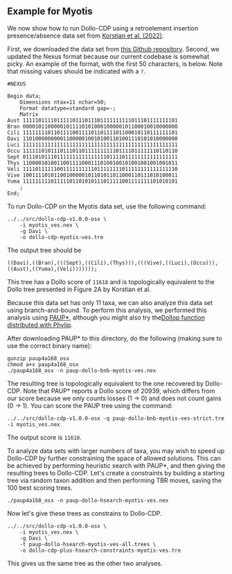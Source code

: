 Example for Myotis
------------------

We now show how to run Dollo-CDP using a retroelement insertion presence/absence data set from [Korstian et al. (2022)](https://doi.org/10.3390/genes13030399). 

First, we downloaded the data set from [this Github repository](https://github.com/jkorstia/retrophylogenomic_tools/blob/main/myotis_ves.nex). Second, we updated the Nexus format because our current codebase is somewhat picky. An example of the format, with the first 50 characters, is below. Note that missing values should be indicated with a `?`.

```
#NEXUS

Begin data;
	Dimensions ntax=11 nchar=50;
	Format datatype=standard gap=-;
	Matrix
Aust 11111011110111110111011101111111111011101111111101
Bran 00001011000001011110101000100000101100010010000000
Cili 11111111011011110011110110111101100010110111111101
Davi 11010000000001100000100101001101001110101010000000
Luci 11111111111111111111111111111111111111111111111111
Occu 11111101011101110110111111111101111011111110110110
Sept 01110101110111111111111111101111011111111111111111
Thys 11000010100110011110001110100100101001001001001011
Veli 11110111111001111111111011111111011111111111111110
Vive 10011110101100100000101101011011000110111010100011
Yuma 11111111101111101101010111011111001111111101010101
	;
End;
```

To run Dollo-CDP on the Myotis data set, use the following command:

```
../../src/dollo-cdp-v1.0.0-osx \
    -i myotis_ves.nex \
    -g Davi \
    -o dollo-cdp-myotis-ves.tre
```

The output tree should be
```
((Davi),((Bran),(((Sept),((Cili),(Thys))),(((Vive),((Luci),(Occu))),((Aust),((Yuma),(Veli)))))));
```
This tree has a Dollo score of `11618` and is topologically equivalent to the Dollo tree presented in Figure 2A by Korstian et al.

Because this data set has only 11 taxa, we can also analyze this data set using branch-and-bound. To perform this analysis, we performed this analysis using [PAUP*](https://paup.phylosolutions.com), although you might also try the[Dollop function distributed with Phylip](https://evolution.genetics.washington.edu/phylip/doc/dollop.html).

After downloading PAUP* to this directory, do the following (making sure to use the correct binary name):
```
gunzip paup4a168_osx
chmod a+x paup4a168_osx
./paup4a168_osx -n paup-dollo-bnb-myotis-ves.nex 
```
The resulting tree is topologically equivalent to the one recovered by Dollo-CDP. Note that PAUP* reports a Dollo score of 20939, which differs from our score because we only counts losses (1 -> 0) and does not count gains (0 -> 1). You can score the PAUP tree using the command:
```
../../src/dollo-cdp-v1.0.0-osx -q paup-dollo-bnb-myotis-ves-strict.tre -i myotis_ves.nex 
```
The output score is `11618`.


To analyze data sets with larger numbers of taxa, you may wish to speed up Dollo-CDP by further constraining the space of allowed solutions. This can be achieved by performing heuristic search with PAUP*, and then giving the resulting trees to Dollo-CDP. Let's create a constraints by building a starting tree via random taxon addition and then performing TBR moves, saving the 100 best scoring trees.

```
./paup4a168_osx -n paup-dollo-hsearch-myotis-ves.nex 
```
Now let's give these trees as constrains to Dollo-CDP.
```
../../src/dollo-cdp-v1.0.0-osx \
    -i myotis_ves.nex \
    -g Davi \
    -t paup-dollo-hsearch-myotis-ves-all.trees \
    -o dollo-cdp-plus-hsearch-constraints-myotis-ves.tre
```
This gives us the same tree as the other two analyses.

